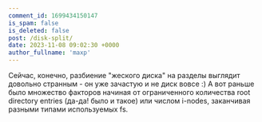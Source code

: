 ```yaml
---
comment_id: 1699434150147
is_spam: false
is_deleted: false
post: /disk-split/
date: 2023-11-08 09:02:30 +0000
author_fullname: 'maxp'
---
```


Сейчас, конечно, разбиение "жеского диска" на разделы выглядит довольно странным - он уже зачастую и не диск вовсе :)
А вот раньше было множество факторов начиная от ограниченного количества root directory entries (да-да! было и такое) или числом i-nodes, заканчивая разными типами используемых fs.
